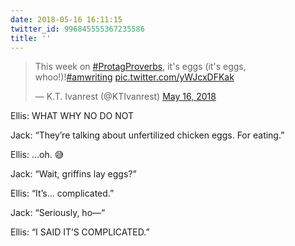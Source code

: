 ```yaml
---
date: 2018-05-16 16:11:15
twitter_id: 996845555367235586
title: ''
---
```


<blockquote class="twitter-tweet"><p lang="en" dir="ltr">This week on <a href="https://twitter.com/hashtag/ProtagProverbs?src=hash&amp;ref_src=twsrc%5Etfw">#ProtagProverbs</a>, it&#39;s eggs (it&#39;s eggs, whoo!)!<a href="https://twitter.com/hashtag/amwriting?src=hash&amp;ref_src=twsrc%5Etfw">#amwriting</a> <a href="https://t.co/yWJcxDFKak">pic.twitter.com/yWJcxDFKak</a></p>&mdash; K.T. Ivanrest (@KTIvanrest) <a href="https://twitter.com/KTIvanrest/status/996631332385009664?ref_src=twsrc%5Etfw">May 16, 2018</a></blockquote>
<script async src="https://platform.twitter.com/widgets.js" charset="utf-8"></script>

Ellis: WHAT WHY NO DO NOT

Jack: “They’re talking about unfertilized chicken eggs. For eating.”

Ellis: …oh. 😅

Jack: “Wait, griffins lay eggs?”

Ellis: “It’s… complicated.”

Jack: “Seriously, ho—“

Ellis: “I SAID IT’S COMPLICATED.”

